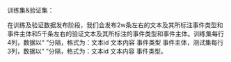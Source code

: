 训练集&验证集：

在训练及验证数据发布阶段，我们会发布2w条左右的文本及其所标注事件类型和事件主体和5千条左右的验证文本及其所标注的事件类型和事件主体。训练集每行4列，数据以“	”分隔，格式为：文本id	文本内容	事件类型	事件主体，测试集每行3列，数据以“	”分隔，格式为：文本id	文本内容	事件类型。
